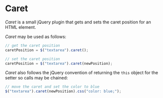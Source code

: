 # Caret

*Caret* is a small jQuery plugin that gets and sets the caret position for an HTML element.

*Caret* may be used as follows:

``` javascript
// get the caret position
caretPosition = $("textarea").caret();

// set the caret position
caretPosition = $("textarea").caret(newPosition);
```

*Caret* also follows the jQuery convention of returning the `this` object for the setter so calls may be chained:

``` javascript
// move the caret and set the color to blue
$("textarea").caret(newPosition).css("color: blue;");
``` 